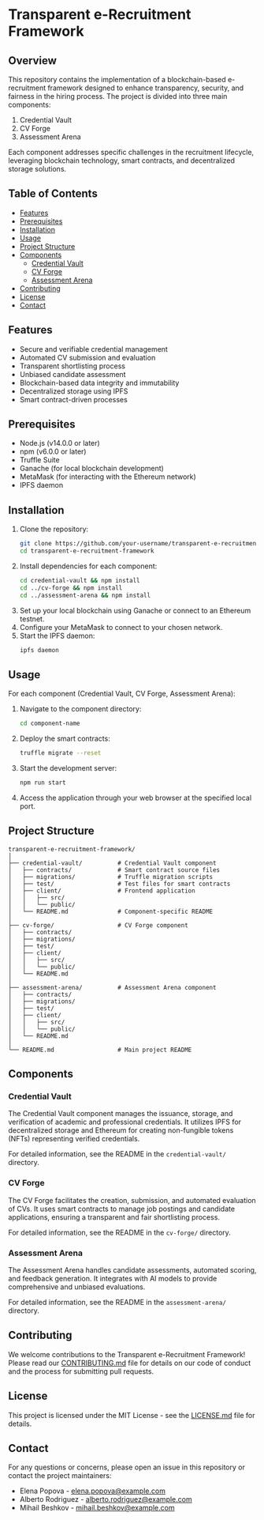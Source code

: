 # Transparent e-Recruitment Framework

## Overview

This repository contains the implementation of a blockchain-based e-recruitment framework designed to enhance transparency, security, and fairness in the hiring process. The project is divided into three main components:

1. Credential Vault
2. CV Forge
3. Assessment Arena

Each component addresses specific challenges in the recruitment lifecycle, leveraging blockchain technology, smart contracts, and decentralized storage solutions.

## Table of Contents

- [Features](#features)
- [Prerequisites](#prerequisites)
- [Installation](#installation)
- [Usage](#usage)
- [Project Structure](#project-structure)
- [Components](#components)
  - [Credential Vault](#credential-vault)
  - [CV Forge](#cv-forge)
  - [Assessment Arena](#assessment-arena)
- [Contributing](#contributing)
- [License](#license)
- [Contact](#contact)

## Features

- Secure and verifiable credential management
- Automated CV submission and evaluation
- Transparent shortlisting process
- Unbiased candidate assessment
- Blockchain-based data integrity and immutability
- Decentralized storage using IPFS
- Smart contract-driven processes

## Prerequisites

- Node.js (v14.0.0 or later)
- npm (v6.0.0 or later)
- Truffle Suite
- Ganache (for local blockchain development)
- MetaMask (for interacting with the Ethereum network)
- IPFS daemon

## Installation

1. Clone the repository:
   ```sh
   git clone https://github.com/your-username/transparent-e-recruitment-framework.git
   cd transparent-e-recruitment-framework
   ```
2. Install dependencies for each component:
   ```sh
   cd credential-vault && npm install
   cd ../cv-forge && npm install
   cd ../assessment-arena && npm install
   ```
3. Set up your local blockchain using Ganache or connect to an Ethereum testnet.
4. Configure your MetaMask to connect to your chosen network.
5. Start the IPFS daemon:
   ```sh
   ipfs daemon
   ```

## Usage

For each component (Credential Vault, CV Forge, Assessment Arena):

1. Navigate to the component directory:
   ```sh
   cd component-name
   ```
2. Deploy the smart contracts:
   ```sh
   truffle migrate --reset
   ```
3. Start the development server:
   ```sh
   npm run start
   ```
4. Access the application through your web browser at the specified local port.

## Project Structure

```plaintext
transparent-e-recruitment-framework/
│
├── credential-vault/          # Credential Vault component
│   ├── contracts/             # Smart contract source files
│   ├── migrations/            # Truffle migration scripts
│   ├── test/                  # Test files for smart contracts
│   ├── client/                # Frontend application
│   │   ├── src/
│   │   └── public/
│   └── README.md              # Component-specific README
│
├── cv-forge/                  # CV Forge component
│   ├── contracts/
│   ├── migrations/
│   ├── test/
│   ├── client/
│   │   ├── src/
│   │   └── public/
│   └── README.md
│
├── assessment-arena/          # Assessment Arena component
│   ├── contracts/
│   ├── migrations/
│   ├── test/
│   ├── client/
│   │   ├── src/
│   │   └── public/
│   └── README.md
│
└── README.md                  # Main project README
```

## Components

### Credential Vault

The Credential Vault component manages the issuance, storage, and verification of academic and professional credentials. It utilizes IPFS for decentralized storage and Ethereum for creating non-fungible tokens (NFTs) representing verified credentials.

For detailed information, see the README in the `credential-vault/` directory.

### CV Forge

The CV Forge facilitates the creation, submission, and automated evaluation of CVs. It uses smart contracts to manage job postings and candidate applications, ensuring a transparent and fair shortlisting process.

For detailed information, see the README in the `cv-forge/` directory.

### Assessment Arena

The Assessment Arena handles candidate assessments, automated scoring, and feedback generation. It integrates with AI models to provide comprehensive and unbiased evaluations.

For detailed information, see the README in the `assessment-arena/` directory.

## Contributing

We welcome contributions to the Transparent e-Recruitment Framework! Please read our [CONTRIBUTING.md](CONTRIBUTING.md) file for details on our code of conduct and the process for submitting pull requests.

## License

This project is licensed under the MIT License - see the [LICENSE.md](LICENSE.md) file for details.

## Contact

For any questions or concerns, please open an issue in this repository or contact the project maintainers:

- Elena Popova - [elena.popova@example.com](mailto:elena.popova@example.com)
- Alberto Rodriguez - [alberto.rodriguez@example.com](mailto:alberto.rodriguez@example.com)
- Mihail Beshkov - [mihail.beshkov@example.com](mailto:mihail.beshkov@example.com)
